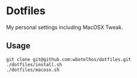 # Dotfiles

My personal settings including MacOSX Tweak.

## Usage

``` shell
git clone git@github.com:wbotelhos/dotfiles.git
./dotfiles/install.sh
./dotfiles/macosx.sh
```
